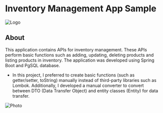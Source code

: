 
# Inventory Management App Sample


![Logo](https://veridian.info/wp-content/uploads/2019/01/inventory-management-processes.jpg)

## About
This application contains APIs for inventory management. These APIs perform basic functions such as adding, updating, deleting products and listing products in inventory. The application was developed using Spring Boot and PgSQL database.

* In this project, I preferred to create basic functions (such as getter/setter, toString) manually instead of third-party libraries such as Lombok. Additionally, I developed a manual converter to convert between DTO (Data Transfer Object) and entity classes (Entity) for data transfer.

![Photo](https://adynamics.com.my/wp-content/uploads/2022/06/what-is-inventory-management-techniques-practices-benefits-.png)


